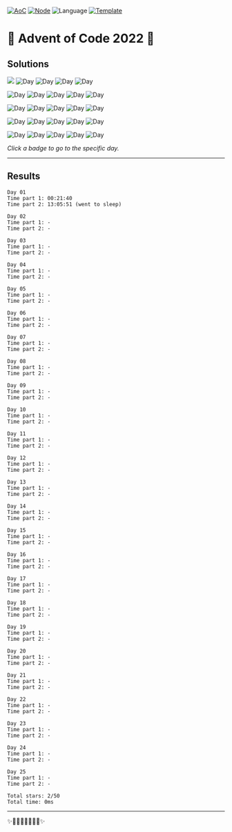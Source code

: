 <!-- Entries between SOLUTIONS and RESULTS tags are auto-generated -->

[![AoC](https://badgen.net/badge/AoC/2022/blue)](https://adventofcode.com/2022)
[![Node](https://badgen.net/badge/Node/v16.13.0+/blue)](https://nodejs.org/en/download/)
![Language](https://badgen.net/badge/Language/TypeScript/blue)
[![Template](https://badgen.net/badge/Template/aocrunner/blue)](https://github.com/caderek/aocrunner)

# 🎄 Advent of Code 2022 🎄

## Solutions

[<img src="https://badgen.net/badge/01/%E2%98%85%E2%98%85/green">](https://github.com/deko95/aoc-2022-ts/blob/master/src/day01/README.md)
![Day](https://badgen.net/badge/02/%E2%98%86%E2%98%86/gray)
![Day](https://badgen.net/badge/03/%E2%98%86%E2%98%86/gray)
![Day](https://badgen.net/badge/04/%E2%98%86%E2%98%86/gray)
![Day](https://badgen.net/badge/05/%E2%98%86%E2%98%86/gray)

![Day](https://badgen.net/badge/06/%E2%98%86%E2%98%86/gray)
![Day](https://badgen.net/badge/07/%E2%98%86%E2%98%86/gray)
![Day](https://badgen.net/badge/08/%E2%98%86%E2%98%86/gray)
![Day](https://badgen.net/badge/09/%E2%98%86%E2%98%86/gray)
![Day](https://badgen.net/badge/10/%E2%98%86%E2%98%86/gray)

![Day](https://badgen.net/badge/11/%E2%98%86%E2%98%86/gray)
![Day](https://badgen.net/badge/12/%E2%98%86%E2%98%86/gray)
![Day](https://badgen.net/badge/13/%E2%98%86%E2%98%86/gray)
![Day](https://badgen.net/badge/14/%E2%98%86%E2%98%86/gray)
![Day](https://badgen.net/badge/15/%E2%98%86%E2%98%86/gray)

![Day](https://badgen.net/badge/16/%E2%98%86%E2%98%86/gray)
![Day](https://badgen.net/badge/17/%E2%98%86%E2%98%86/gray)
![Day](https://badgen.net/badge/18/%E2%98%86%E2%98%86/gray)
![Day](https://badgen.net/badge/19/%E2%98%86%E2%98%86/gray)
![Day](https://badgen.net/badge/20/%E2%98%86%E2%98%86/gray)

![Day](https://badgen.net/badge/21/%E2%98%86%E2%98%86/gray)
![Day](https://badgen.net/badge/22/%E2%98%86%E2%98%86/gray)
![Day](https://badgen.net/badge/23/%E2%98%86%E2%98%86/gray)
![Day](https://badgen.net/badge/24/%E2%98%86%E2%98%86/gray)
![Day](https://badgen.net/badge/25/%E2%98%86%E2%98%86/gray)

_Click a badge to go to the specific day._

---

## Results

```
Day 01
Time part 1: 00:21:40
Time part 2: 13:05:51 (went to sleep)
```

```
Day 02
Time part 1: -
Time part 2: -
```

```
Day 03
Time part 1: -
Time part 2: -
```

```
Day 04
Time part 1: -
Time part 2: -
```

```
Day 05
Time part 1: -
Time part 2: -
```

```
Day 06
Time part 1: -
Time part 2: -
```

```
Day 07
Time part 1: -
Time part 2: -
```

```
Day 08
Time part 1: -
Time part 2: -
```

```
Day 09
Time part 1: -
Time part 2: -
```

```
Day 10
Time part 1: -
Time part 2: -
```

```
Day 11
Time part 1: -
Time part 2: -
```

```
Day 12
Time part 1: -
Time part 2: -
```

```
Day 13
Time part 1: -
Time part 2: -
```

```
Day 14
Time part 1: -
Time part 2: -
```

```
Day 15
Time part 1: -
Time part 2: -
```

```
Day 16
Time part 1: -
Time part 2: -
```

```
Day 17
Time part 1: -
Time part 2: -
```

```
Day 18
Time part 1: -
Time part 2: -
```

```
Day 19
Time part 1: -
Time part 2: -
```

```
Day 20
Time part 1: -
Time part 2: -
```

```
Day 21
Time part 1: -
Time part 2: -
```

```
Day 22
Time part 1: -
Time part 2: -
```

```
Day 23
Time part 1: -
Time part 2: -
```

```
Day 24
Time part 1: -
Time part 2: -
```

```
Day 25
Time part 1: -
Time part 2: -
```

```
Total stars: 2/50
Total time: 0ms
```

---

✨🎄🎁🎄🎅🎄🎁🎄✨



